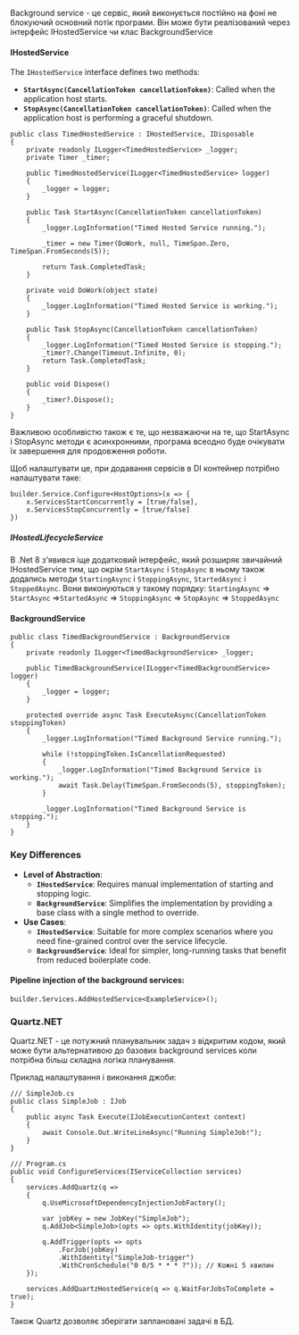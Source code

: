 Background service - це сервіс, який виконується постійно на фоні не блокуючий основний потік програми. Він може бути реалізований через інтерфейс IHostedService чи клас BackgroundService
#### IHostedService
The `IHostedService` interface defines two methods:
- **`StartAsync(CancellationToken cancellationToken)`**: Called when the application host starts.
- **`StopAsync(CancellationToken cancellationToken)`**: Called when the application host is performing a graceful shutdown.
```
public class TimedHostedService : IHostedService, IDisposable
{
    private readonly ILogger<TimedHostedService> _logger;
    private Timer _timer;

    public TimedHostedService(ILogger<TimedHostedService> logger)
    {
        _logger = logger;
    }

    public Task StartAsync(CancellationToken cancellationToken)
    {
        _logger.LogInformation("Timed Hosted Service running.");

        _timer = new Timer(DoWork, null, TimeSpan.Zero, TimeSpan.FromSeconds(5));

        return Task.CompletedTask;
    }

    private void DoWork(object state)
    {
        _logger.LogInformation("Timed Hosted Service is working.");
    }

    public Task StopAsync(CancellationToken cancellationToken)
    {
        _logger.LogInformation("Timed Hosted Service is stopping.");
        _timer?.Change(Timeout.Infinite, 0);
        return Task.CompletedTask;
    }

    public void Dispose()
    {
        _timer?.Dispose();
    }
}
```

Важливою особливістю також є те, що незважаючи на те, що StartAsync і StopAsync методи є асинхронними, програма всеодно буде очікувати їх завершення для продовження роботи. 

Щоб налаштувати це, при додавання сервісів в DI контейнер потрібно налаштувати таке:
```
builder.Service.Configure<HostOptions>(x => {
	x.ServicesStartConcurrently = [true/false],
	x.ServicesStopConcurrently = [true/false]
})
```
##### IHostedLifecycleService
В .Net 8 з'явився іще додатковий інтерфейс, який розширяє звичайний IHostedService тим, що окрім `StartAsync` і `StopAsync` в ньому також додались методи `StartingAsync` і `StoppingAsync`, `StartedAsync` і `StoppedAsync`.  Вони виконуються у такому порядку: `StartingAsync` => `StartAsync` =>`StartedAsync` => `StoppingAsync` => `StopAsync` => `StoppedAsync`

#### BackgroundService

```
public class TimedBackgroundService : BackgroundService
{
    private readonly ILogger<TimedBackgroundService> _logger;

    public TimedBackgroundService(ILogger<TimedBackgroundService> logger)
    {
        _logger = logger;
    }

    protected override async Task ExecuteAsync(CancellationToken stoppingToken)
    {
        _logger.LogInformation("Timed Background Service running.");

        while (!stoppingToken.IsCancellationRequested)
        {
            _logger.LogInformation("Timed Background Service is working.");
            await Task.Delay(TimeSpan.FromSeconds(5), stoppingToken);
        }

        _logger.LogInformation("Timed Background Service is stopping.");
    }
}
```

### Key Differences

- **Level of Abstraction**:
    - **`IHostedService`**: Requires manual implementation of starting and stopping logic.
    - **`BackgroundService`**: Simplifies the implementation by providing a base class with a single method to override.
- **Use Cases**:
    - **`IHostedService`**: Suitable for more complex scenarios where you need fine-grained control over the service lifecycle.
    - **`BackgroundService`**: Ideal for simpler, long-running tasks that benefit from reduced boilerplate code.
#### Pipeline injection of the background services:
`builder.Services.AddHostedService<ExampleService>();`

### Quartz.NET
Quartz.NET - це потужний планувальник задач з відкритим кодом, який може бути альтернативою до базових background services коли потрібна більш складна логіка планування.

Приклад налаштування і виконання джоби:
```
/// SimpleJob.cs
public class SimpleJob : IJob
{
    public async Task Execute(IJobExecutionContext context)
    {
        await Console.Out.WriteLineAsync("Running SimpleJob!");
    }
}

/// Program.cs
public void ConfigureServices(IServiceCollection services)
{
    services.AddQuartz(q =>
    {
        q.UseMicrosoftDependencyInjectionJobFactory();
        
        var jobKey = new JobKey("SimpleJob");
        q.AddJob<SimpleJob>(opts => opts.WithIdentity(jobKey));

        q.AddTrigger(opts => opts
            .ForJob(jobKey)
            .WithIdentity("SimpleJob-trigger")
            .WithCronSchedule("0 0/5 * * * ?")); // Кожні 5 хвилин
    });

    services.AddQuartzHostedService(q => q.WaitForJobsToComplete = true);
}
```

Також Quartz дозволяє зберігати заплановані задачі в БД.